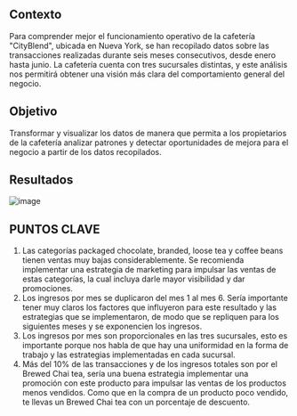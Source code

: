## Contexto
Para comprender mejor el funcionamiento operativo de la cafetería "CityBlend", ubicada en Nueva York, se han recopilado datos sobre las transacciones realizadas durante seis meses consecutivos, desde enero hasta junio. La cafetería cuenta con tres sucursales distintas, y este análisis nos permitirá obtener una visión más clara del comportamiento general del negocio.

## Objetivo
Transformar y visualizar los datos de manera que permita a los propietarios de la cafetería analizar patrones y detectar oportunidades de mejora para el negocio a partir de los datos recopilados.


## Resultados
![image](https://github.com/user-attachments/assets/cf06e468-a205-4eda-8f99-eb29ae412d76)

## PUNTOS CLAVE										
1. Las categorías packaged chocolate, branded, loose tea y coffee beans tienen ventas muy bajas considerablemente. Se recomienda implementar una estrategia de marketing para impulsar las ventas de estas categorías, la cual incluya darle mayor visibilidad y dar promociones.										
2. Los ingresos por mes se duplicaron del mes 1 al mes 6. Sería importante tener muy claros los factores que influyeron para este resultado y las estrategias que se implementaron, de modo que se repliquen para los siguientes meses y se exponencien los ingresos.										
3. Los ingresos por mes son proporcionales en las tres sucursales, esto es importante porque nos habla de que hay una uniformidad en la forma de trabajo y las estrategias implementadas en cada sucursal.										
4. Más del 10% de las transacciones y de los ingresos totales son por el Brewed Chai tea, sería una buena estrategia implementar una promoción con este producto para impulsar las ventas de los productos menos vendidos. Como que en la compra de un producto poco vendido, te llevas un Brewed Chai tea con un porcentaje de descuento.
